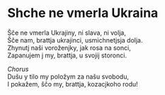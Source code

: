 # Shche ne vmerla Ukraina

Šče ne vmerla Ukrajiny, ni slava, ni volja,  
Šče nam, brattja ukrajinci, usmichnetjsja dolja.  
Zhynutj naši voroženjky, jak rosa na sonci,  
Zapanujem j my, brattja, u svojij storonci.

_Chorus_  
Dušu y tilo my položym za našu svobodu,  
I pokažem, ščo my, brattja, kozacjkoho rodu!
